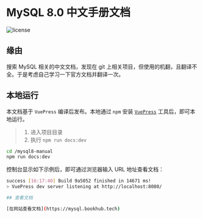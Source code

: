# MySQL 8.0 中文手册文档

![license](https://img.shields.io/badge/license-CC--BY--NC-%23396D94)

## 缘由

搜索 MySQL 相关的中文文档，发现在 git 上相关项目，但使用的机翻，且翻译不全。于是考虑自己学习一下官方文档并翻译一次。

## 本地运行

本文档基于 `VuePress` 编译后发布。本地通过 `npm` 安装 [`VuePress`](https://www.vuepress.cn/) 工具后，即可本地运行。

> 1. 进入项目目录
> 2. 执行 `npm run docs:dev`

```bash
cd /mysql8-manual
npm run docs:dev
```

控制台显示如下示例后，即可通过浏览器输入 URL 地址查看文档：

```bash
success [16:17:40] Build 9a5052 finished in 14671 ms!
> VuePress dev server listening at http://localhost:8080/

## 查看文档

[在网站查看文档](https://mysql.bookhub.tech)

